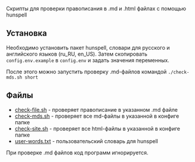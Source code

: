 Скрипты для проверки правописания в .md и .html файлах с помощью hunspell

## Установка

Необходимо установить пакет hunspell, словари для русского и английского языков (ru_RU, en_US). Затем скопировать `config.env.example` в `config.env` и задать значения переменных.

После этого можно запустить проверку .md-файлов командой `./check-mds.sh short`

## Файлы

- [check-file.sh](./check-file.sh) - проверяет правописание в указанном .md файле
- [check-mds.sh](./check-mds.sh) - проверяет все md-файлы в указанной в конфиге папке
- [check-site.sh](./check-site.sh) - проверяет все html-файлы в указанной в конфиге папке
- [user-words.txt](./user-words.txt) - пользовательский словарь для hunspell

При проверке .md файлов код программ игнорируется. 

